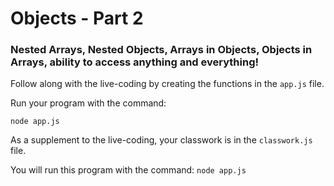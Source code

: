 # Objects - Part 2

### Nested Arrays, Nested Objects, Arrays in Objects, Objects in Arrays, ability to access anything and everything!

Follow along with the live-coding by creating the functions in the `app.js` file.

Run your program with the command:

`node app.js`

As a supplement to the live-coding, your classwork is in the `classwork.js` file. 

You will run this program with the command: `node app.js`
